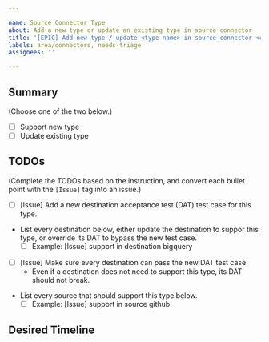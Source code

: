 ```yaml
---

name: Source Connector Type
about: Add a new type or update an existing type in source connector
title: '[EPIC] Add new type / update <type-name> in source connector <connector-name>'
labels: area/connectors, needs-triage
assignees: ''

---
```

  
## Summary
(Choose one of the two below.)
- [ ] Support new type <type-name>
- [ ] Update existing type <type-name>

## TODOs
(Complete the TODOs based on the instruction, and convert each bullet point with the `[Issue]` tag into an issue.)
- [ ] [Issue] Add a new destination acceptance test (DAT) test case for this type.
- List every destination below, either update the destination to suppor this type, or override its DAT to bypass the new test case.
  - [ ] Example: [Issue] support <type-name> in destination bigquery
- [ ] [Issue] Make sure every destination can pass the new DAT test case.
  - Even if a destination does not need to support this type, its DAT should not break.
- List every source that should support this type below.
  - [ ] Example: [Issue] support <type-name> in source github

## Desired Timeline
